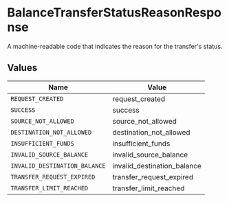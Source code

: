 # BalanceTransferStatusReasonResponse

A machine-readable code that indicates the reason for the transfer's status.


## Values

| Name                          | Value                         |
| ----------------------------- | ----------------------------- |
| `REQUEST_CREATED`             | request_created               |
| `SUCCESS`                     | success                       |
| `SOURCE_NOT_ALLOWED`          | source_not_allowed            |
| `DESTINATION_NOT_ALLOWED`     | destination_not_allowed       |
| `INSUFFICIENT_FUNDS`          | insufficient_funds            |
| `INVALID_SOURCE_BALANCE`      | invalid_source_balance        |
| `INVALID_DESTINATION_BALANCE` | invalid_destination_balance   |
| `TRANSFER_REQUEST_EXPIRED`    | transfer_request_expired      |
| `TRANSFER_LIMIT_REACHED`      | transfer_limit_reached        |